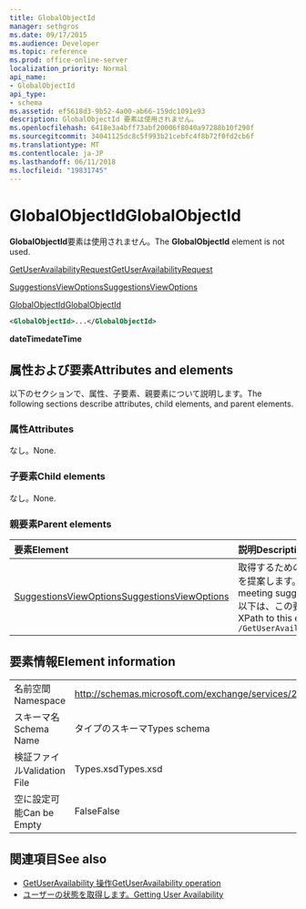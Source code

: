 ```yaml
---
title: GlobalObjectId
manager: sethgros
ms.date: 09/17/2015
ms.audience: Developer
ms.topic: reference
ms.prod: office-online-server
localization_priority: Normal
api_name:
- GlobalObjectId
api_type:
- schema
ms.assetid: ef5618d3-9b52-4a00-ab66-159dc1091e93
description: GlobalObjectId 要素は使用されません。
ms.openlocfilehash: 6418e3a4bff73abf20006f8040a97288b10f290f
ms.sourcegitcommit: 34041125dc8c5f993b21cebfc4f8b72f0fd2cb6f
ms.translationtype: MT
ms.contentlocale: ja-JP
ms.lasthandoff: 06/11/2018
ms.locfileid: "19831745"
---
```

# <a name="globalobjectid"></a><span data-ttu-id="cba3b-103">GlobalObjectId</span><span class="sxs-lookup"><span data-stu-id="cba3b-103">GlobalObjectId</span></span>

<span data-ttu-id="cba3b-104">**GlobalObjectId**要素は使用されません。</span><span class="sxs-lookup"><span data-stu-id="cba3b-104">The **GlobalObjectId** element is not used.</span></span> 
  
[<span data-ttu-id="cba3b-105">GetUserAvailabilityRequest</span><span class="sxs-lookup"><span data-stu-id="cba3b-105">GetUserAvailabilityRequest</span></span>](getuseravailabilityrequest.md)
  
[<span data-ttu-id="cba3b-106">SuggestionsViewOptions</span><span class="sxs-lookup"><span data-stu-id="cba3b-106">SuggestionsViewOptions</span></span>](suggestionsviewoptions.md)
  
[<span data-ttu-id="cba3b-107">GlobalObjectId</span><span class="sxs-lookup"><span data-stu-id="cba3b-107">GlobalObjectId</span></span>](globalobjectid.md)
  
```xml
<GlobalObjectId>...</GlobalObjectId>
```

<span data-ttu-id="cba3b-108">**dateTime**</span><span class="sxs-lookup"><span data-stu-id="cba3b-108">**dateTime**</span></span>

## <a name="attributes-and-elements"></a><span data-ttu-id="cba3b-109">属性および要素</span><span class="sxs-lookup"><span data-stu-id="cba3b-109">Attributes and elements</span></span>

<span data-ttu-id="cba3b-110">以下のセクションで、属性、子要素、親要素について説明します。</span><span class="sxs-lookup"><span data-stu-id="cba3b-110">The following sections describe attributes, child elements, and parent elements.</span></span>
  
### <a name="attributes"></a><span data-ttu-id="cba3b-111">属性</span><span class="sxs-lookup"><span data-stu-id="cba3b-111">Attributes</span></span>

<span data-ttu-id="cba3b-112">なし。</span><span class="sxs-lookup"><span data-stu-id="cba3b-112">None.</span></span>
  
### <a name="child-elements"></a><span data-ttu-id="cba3b-113">子要素</span><span class="sxs-lookup"><span data-stu-id="cba3b-113">Child elements</span></span>

<span data-ttu-id="cba3b-114">なし。</span><span class="sxs-lookup"><span data-stu-id="cba3b-114">None.</span></span>
  
### <a name="parent-elements"></a><span data-ttu-id="cba3b-115">親要素</span><span class="sxs-lookup"><span data-stu-id="cba3b-115">Parent elements</span></span>

|<span data-ttu-id="cba3b-116">**要素**</span><span class="sxs-lookup"><span data-stu-id="cba3b-116">**Element**</span></span>|<span data-ttu-id="cba3b-117">**説明**</span><span class="sxs-lookup"><span data-stu-id="cba3b-117">**Description**</span></span>|
|:-----|:-----|
|[<span data-ttu-id="cba3b-118">SuggestionsViewOptions</span><span class="sxs-lookup"><span data-stu-id="cba3b-118">SuggestionsViewOptions</span></span>](suggestionsviewoptions.md) <br/> |<span data-ttu-id="cba3b-119">取得するためのオプションが含まれています会議の情報を提案します。</span><span class="sxs-lookup"><span data-stu-id="cba3b-119">Contains the options for obtaining meeting suggestion information.</span></span>  <br/> <span data-ttu-id="cba3b-120">以下は、この要素の XPath です。</span><span class="sxs-lookup"><span data-stu-id="cba3b-120">The following is the XPath to this element:</span></span>  <br/>  `/GetUserAvailabilityRequest/SuggestionViewOptions` <br/> |
   
## <a name="element-information"></a><span data-ttu-id="cba3b-121">要素情報</span><span class="sxs-lookup"><span data-stu-id="cba3b-121">Element information</span></span>

|||
|:-----|:-----|
|<span data-ttu-id="cba3b-122">名前空間</span><span class="sxs-lookup"><span data-stu-id="cba3b-122">Namespace</span></span>  <br/> |http://schemas.microsoft.com/exchange/services/2006/types  <br/> |
|<span data-ttu-id="cba3b-123">スキーマ名</span><span class="sxs-lookup"><span data-stu-id="cba3b-123">Schema Name</span></span>  <br/> |<span data-ttu-id="cba3b-124">タイプのスキーマ</span><span class="sxs-lookup"><span data-stu-id="cba3b-124">Types schema</span></span>  <br/> |
|<span data-ttu-id="cba3b-125">検証ファイル</span><span class="sxs-lookup"><span data-stu-id="cba3b-125">Validation File</span></span>  <br/> |<span data-ttu-id="cba3b-126">Types.xsd</span><span class="sxs-lookup"><span data-stu-id="cba3b-126">Types.xsd</span></span>  <br/> |
|<span data-ttu-id="cba3b-127">空に設定可能</span><span class="sxs-lookup"><span data-stu-id="cba3b-127">Can be Empty</span></span>  <br/> |<span data-ttu-id="cba3b-128">False</span><span class="sxs-lookup"><span data-stu-id="cba3b-128">False</span></span>  <br/> |
   
## <a name="see-also"></a><span data-ttu-id="cba3b-129">関連項目</span><span class="sxs-lookup"><span data-stu-id="cba3b-129">See also</span></span>

- [<span data-ttu-id="cba3b-130">GetUserAvailability 操作</span><span class="sxs-lookup"><span data-stu-id="cba3b-130">GetUserAvailability operation</span></span>](getuseravailability-operation.md)
- [<span data-ttu-id="cba3b-131">ユーザーの状態を取得します。</span><span class="sxs-lookup"><span data-stu-id="cba3b-131">Getting User Availability</span></span>](http://msdn.microsoft.com/library/d4133fcb-9b0f-4e6b-aadf-a389da83516a%28Office.15%29.aspx)


